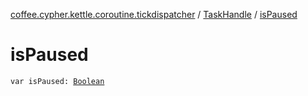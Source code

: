 [coffee.cypher.kettle.coroutine.tickdispatcher](../index.md) / [TaskHandle](index.md) / [isPaused](./is-paused.md)

# isPaused

`var isPaused: `[`Boolean`](https://kotlinlang.org/api/latest/jvm/stdlib/kotlin/-boolean/index.html)